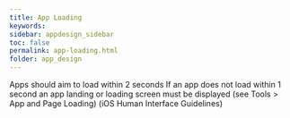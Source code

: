 ```yaml
---
title: App Loading
keywords:
sidebar: appdesign_sidebar
toc: false
permalink: app-loading.html
folder: app_design 
---
```



Apps should aim to load within 2 seconds
If an app does not load within 1 second an app landing or loading screen must be displayed (see Tools > App and Page Loading) (iOS Human Interface Guidelines)